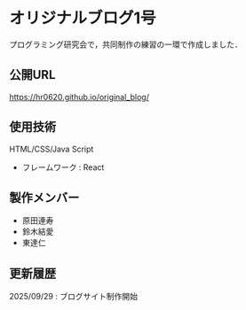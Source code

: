 # オリジナルブログ1号

プログラミング研究会で，共同制作の練習の一環で作成しました．

## 公開URL

<https://hr0620.github.io/original_blog/>

## 使用技術

HTML/CSS/Java Script

- フレームワーク : React

## 製作メンバー

- 原田連寿
- 鈴木結愛
- 東達仁

## 更新履歴

2025/09/29 : ブログサイト制作開始
